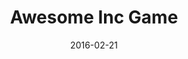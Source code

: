 ---
layout: default
modal-id: 2
date: 2016-02-21
title: Awesome Inc Game
img: awesome-inc-thumb-2.gif
alt: image-alt
project-date: July 2015
download: <a href="https://www.dropbox.com/sh/tst99wgg5dh7smg/AAAGWKcpKXAVdbwen0SF2znha?dl=0" target="_blank">Dropbox Build</a>
source: <a href="https://github.com/dustinpeerce/awesome-inc-game" target="_blank">GitHub Repository</a>
description: This game was made for a FIO task at Awesome Inc. FIO stands for "Figure it Out," and the task determines if applicants can join the team. The requirements were simple&#58; make a game that introduces the player to the Awesome Inc Core Values.
inspiration: I thought the best way to teach the core values was to break the project into 5 areas&#58; one room for each core value, and a Hub World that connects those four rooms. Each room challenges the player with an activity that represents one of the core values. Dialog boxes are used to reinforce the player's understanding of the Awesome Inc culture.
---